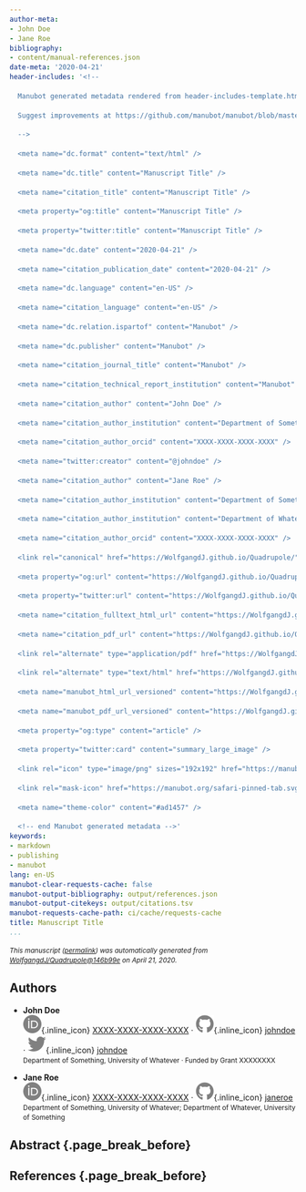 ```yaml
---
author-meta:
- John Doe
- Jane Roe
bibliography:
- content/manual-references.json
date-meta: '2020-04-21'
header-includes: '<!--

  Manubot generated metadata rendered from header-includes-template.html.

  Suggest improvements at https://github.com/manubot/manubot/blob/master/manubot/process/header-includes-template.html

  -->

  <meta name="dc.format" content="text/html" />

  <meta name="dc.title" content="Manuscript Title" />

  <meta name="citation_title" content="Manuscript Title" />

  <meta property="og:title" content="Manuscript Title" />

  <meta property="twitter:title" content="Manuscript Title" />

  <meta name="dc.date" content="2020-04-21" />

  <meta name="citation_publication_date" content="2020-04-21" />

  <meta name="dc.language" content="en-US" />

  <meta name="citation_language" content="en-US" />

  <meta name="dc.relation.ispartof" content="Manubot" />

  <meta name="dc.publisher" content="Manubot" />

  <meta name="citation_journal_title" content="Manubot" />

  <meta name="citation_technical_report_institution" content="Manubot" />

  <meta name="citation_author" content="John Doe" />

  <meta name="citation_author_institution" content="Department of Something, University of Whatever" />

  <meta name="citation_author_orcid" content="XXXX-XXXX-XXXX-XXXX" />

  <meta name="twitter:creator" content="@johndoe" />

  <meta name="citation_author" content="Jane Roe" />

  <meta name="citation_author_institution" content="Department of Something, University of Whatever" />

  <meta name="citation_author_institution" content="Department of Whatever, University of Something" />

  <meta name="citation_author_orcid" content="XXXX-XXXX-XXXX-XXXX" />

  <link rel="canonical" href="https://WolfgangdJ.github.io/Quadrupole/" />

  <meta property="og:url" content="https://WolfgangdJ.github.io/Quadrupole/" />

  <meta property="twitter:url" content="https://WolfgangdJ.github.io/Quadrupole/" />

  <meta name="citation_fulltext_html_url" content="https://WolfgangdJ.github.io/Quadrupole/" />

  <meta name="citation_pdf_url" content="https://WolfgangdJ.github.io/Quadrupole/manuscript.pdf" />

  <link rel="alternate" type="application/pdf" href="https://WolfgangdJ.github.io/Quadrupole/manuscript.pdf" />

  <link rel="alternate" type="text/html" href="https://WolfgangdJ.github.io/Quadrupole/v/146b99eb50e998ce46a168cd0251824c276f727f/" />

  <meta name="manubot_html_url_versioned" content="https://WolfgangdJ.github.io/Quadrupole/v/146b99eb50e998ce46a168cd0251824c276f727f/" />

  <meta name="manubot_pdf_url_versioned" content="https://WolfgangdJ.github.io/Quadrupole/v/146b99eb50e998ce46a168cd0251824c276f727f/manuscript.pdf" />

  <meta property="og:type" content="article" />

  <meta property="twitter:card" content="summary_large_image" />

  <link rel="icon" type="image/png" sizes="192x192" href="https://manubot.org/favicon-192x192.png" />

  <link rel="mask-icon" href="https://manubot.org/safari-pinned-tab.svg" color="#ad1457" />

  <meta name="theme-color" content="#ad1457" />

  <!-- end Manubot generated metadata -->'
keywords:
- markdown
- publishing
- manubot
lang: en-US
manubot-clear-requests-cache: false
manubot-output-bibliography: output/references.json
manubot-output-citekeys: output/citations.tsv
manubot-requests-cache-path: ci/cache/requests-cache
title: Manuscript Title
...
```







<small><em>
This manuscript
([permalink](https://WolfgangdJ.github.io/Quadrupole/v/146b99eb50e998ce46a168cd0251824c276f727f/))
was automatically generated
from [WolfgangdJ/Quadrupole@146b99e](https://github.com/WolfgangdJ/Quadrupole/tree/146b99eb50e998ce46a168cd0251824c276f727f)
on April 21, 2020.
</em></small>

## Authors



+ **John Doe**<br>
    ![ORCID icon](images/orcid.svg){.inline_icon}
    [XXXX-XXXX-XXXX-XXXX](https://orcid.org/XXXX-XXXX-XXXX-XXXX)
    · ![GitHub icon](images/github.svg){.inline_icon}
    [johndoe](https://github.com/johndoe)
    · ![Twitter icon](images/twitter.svg){.inline_icon}
    [johndoe](https://twitter.com/johndoe)<br>
  <small>
     Department of Something, University of Whatever
     · Funded by Grant XXXXXXXX
  </small>

+ **Jane Roe**<br>
    ![ORCID icon](images/orcid.svg){.inline_icon}
    [XXXX-XXXX-XXXX-XXXX](https://orcid.org/XXXX-XXXX-XXXX-XXXX)
    · ![GitHub icon](images/github.svg){.inline_icon}
    [janeroe](https://github.com/janeroe)<br>
  <small>
     Department of Something, University of Whatever; Department of Whatever, University of Something
  </small>



## Abstract {.page_break_before}




## References {.page_break_before}

<!-- Explicitly insert bibliography here -->
<div id="refs"></div>
